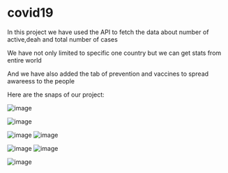 # covid19

In this project we have used the API to fetch the data about number of active,deah and total number of cases

We have not only limited to specific one country but we can get stats from entire world

And we have also added the tab of prevention and vaccines to spread awareess to the people


Here are the snaps of our project:

![image](https://user-images.githubusercontent.com/91750738/197686781-901efebb-6add-4177-b972-62e06586684d.png)


![image](https://user-images.githubusercontent.com/91750738/197686857-29b321cd-6174-422e-a50d-0d94891f4363.png)

![image](https://user-images.githubusercontent.com/91750738/197686896-8adc9582-979e-4566-b9ba-74bd9341c784.png)
![image](https://user-images.githubusercontent.com/91750738/197686907-500df15c-c715-4edf-8992-b76f52f8eb4f.png)

![image](https://user-images.githubusercontent.com/91750738/197686931-66a6e271-c7f8-4c33-a00d-913dcc5e9107.png)
![image](https://user-images.githubusercontent.com/91750738/197686939-4930a178-15ee-406a-bf6c-2d5507cc914a.png)
 
![image](https://user-images.githubusercontent.com/91750738/197686963-7b3599fe-13ad-4bbe-a6a2-e5e2a014e7f8.png)



